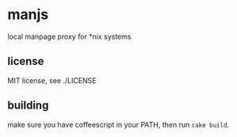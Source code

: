 # manjs

local manpage proxy for \*nix systems

## license

MIT license, see ./LICENSE

## building

make sure you have coffeescript in your PATH, then run `cake build`.
